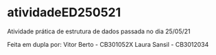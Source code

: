# atividadeED250521
Atividade prática de estrutura de dados passada no dia 25/05/21

Feita em dupla por: 
Vitor Berto - CB301052X
Laura Sansil - CB3012034
